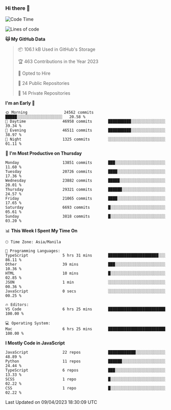 ### Hi there 👋

<!--START_SECTION:waka-->
![Code Time](http://img.shields.io/badge/Code%20Time-179%20hrs%2011%20mins-blue)

![Lines of code](https://img.shields.io/badge/From%20Hello%20World%20I%27ve%20Written-55.6%20million%20lines%20of%20code-blue)

**🐱 My GitHub Data** 

> 📦 106.1 kB Used in GitHub's Storage 
 > 
> 🏆 463 Contributions in the Year 2023
 > 
> 💼 Opted to Hire
 > 
> 📜 24 Public Repositories 
 > 
> 🔑 14 Private Repositories 
 > 
**I'm an Early 🐤** 

```text
🌞 Morning                24562 commits       █████░░░░░░░░░░░░░░░░░░░░   20.58 % 
🌆 Daytime                46958 commits       ██████████░░░░░░░░░░░░░░░   39.34 % 
🌃 Evening                46511 commits       ██████████░░░░░░░░░░░░░░░   38.97 % 
🌙 Night                  1325 commits        ░░░░░░░░░░░░░░░░░░░░░░░░░   01.11 % 
```
📅 **I'm Most Productive on Thursday** 

```text
Monday                   13851 commits       ███░░░░░░░░░░░░░░░░░░░░░░   11.60 % 
Tuesday                  20726 commits       ████░░░░░░░░░░░░░░░░░░░░░   17.36 % 
Wednesday                23882 commits       █████░░░░░░░░░░░░░░░░░░░░   20.01 % 
Thursday                 29321 commits       ██████░░░░░░░░░░░░░░░░░░░   24.57 % 
Friday                   21065 commits       ████░░░░░░░░░░░░░░░░░░░░░   17.65 % 
Saturday                 6693 commits        █░░░░░░░░░░░░░░░░░░░░░░░░   05.61 % 
Sunday                   3818 commits        █░░░░░░░░░░░░░░░░░░░░░░░░   03.20 % 
```


📊 **This Week I Spent My Time On** 

```text
🕑︎ Time Zone: Asia/Manila

💬 Programming Languages: 
TypeScript               5 hrs 31 mins       ██████████████████████░░░   86.11 % 
Other                    39 mins             ███░░░░░░░░░░░░░░░░░░░░░░   10.36 % 
HTML                     10 mins             █░░░░░░░░░░░░░░░░░░░░░░░░   02.85 % 
JSON                     1 min               ░░░░░░░░░░░░░░░░░░░░░░░░░   00.36 % 
JavaScript               0 secs              ░░░░░░░░░░░░░░░░░░░░░░░░░   00.25 % 

🔥 Editors: 
VS Code                  6 hrs 25 mins       █████████████████████████   100.00 % 

💻 Operating System: 
Mac                      6 hrs 25 mins       █████████████████████████   100.00 % 
```

**I Mostly Code in JavaScript** 

```text
JavaScript               22 repos            ████████████░░░░░░░░░░░░░   48.89 % 
Python                   11 repos            ██████░░░░░░░░░░░░░░░░░░░   24.44 % 
TypeScript               6 repos             ███░░░░░░░░░░░░░░░░░░░░░░   13.33 % 
SCSS                     1 repo              █░░░░░░░░░░░░░░░░░░░░░░░░   02.22 % 
CSS                      1 repo              █░░░░░░░░░░░░░░░░░░░░░░░░   02.22 % 
```




 Last Updated on 09/04/2023 18:30:09 UTC
<!--END_SECTION:waka-->
